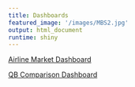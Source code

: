 ```yaml
---
title: Dashboards
featured_image: '/images/MBS2.jpg'
output: html_document
runtime: shiny
---
```



<a href="https://cromwell421.shinyapps.io/airline_dashboard/?_ga=2.165807036.34078894.1605025971-523986536.1586631895" target="_blank">Airline Market Dashboard</a>



<a href="https://cromwell421.shinyapps.io/qb_comparison/" target="_blank">QB Comparison Dashboard</a>




